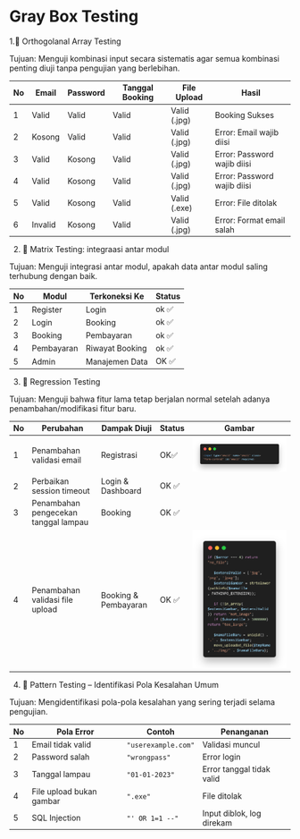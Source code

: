 # Gray Box Testing


1.🔧 Orthogolanal Array Testing

Tujuan: Menguji kombinasi input secara sistematis agar semua kombinasi penting diuji tanpa pengujian yang berlebihan.

| No | Email   | Password | Tanggal Booking | File Upload  | Hasil                       |
| -- | ------- | -------- | --------------- | ------------ | --------------------------- |
| 1  | Valid   | Valid    | Valid           | Valid (.jpg) | Booking Sukses              |
| 2  | Kosong  | Valid    | Valid           | Valid (.jpg) | Error: Email wajib diisi    |
| 3  | Valid   | Kosong   | Valid           | Valid (.jpg) | Error: Password wajib diisi |
| 4  | Valid   | Kosong   | Valid           | Valid (.jpg) | Error: Password wajib diisi |
| 5  | Valid   | Kosong   | Valid           | Valid (.exe) | Error: File ditolak         |
| 6  | Invalid | Kosong   | Valid           | Valid (.jpg) | Error: Format email salah   |



2. 🔄 Matrix Testing: integraasi antar modul

Tujuan: Menguji integrasi antar modul, apakah data antar modul saling terhubung dengan baik.

| **No** | **Modul**  | **Terkoneksi Ke** | **Status** |
| ------ | ---------- | ----------------- | ---------- |
| 1      | Register   | Login             | ok ✅      |
| 2      | Login      | Booking           | ok ✅       |
| 3      | Booking    | Pembayaran        | ok ✅         |
| 4      | Pembayaran | Riwayat Booking   | ok ✅         |
| 5      | Admin      | Manajemen Data    | OK ✅         |

  
3. 🔁 Regression Testing

Tujuan: Menguji bahwa fitur lama tetap berjalan normal setelah adanya penambahan/modifikasi fitur baru.

| **No** | **Perubahan**                        | **Dampak Diuji**     | **Status** | **Gambar** |
| ------ | ------------------------------------ | ------------------------------------ | -------------------- | ---------- |
| 1      | Penambahan validasi email            | Registrasi           | OK✅         |![Regis](screenshot/regis.png)
| 2      | Perbaikan session timeout            | Login & Dashboard    | OK ✅        |
| 3      | Penambahan pengecekan tanggal lampau | Booking              | OK ✅        |
| 4      | Penambahan validasi file upload      | Booking & Pembayaran | OK ✅        |![Regis](screenshot/upload.png)

4. 🧩 Pattern Testing – Identifikasi Pola Kesalahan Umum

Tujuan: Mengidentifikasi pola-pola kesalahan yang sering terjadi selama pengujian.

| **No** | **Pola Error**           | **Contoh**          | **Penanganan**            |
| ------ | ------------------------ | ------------------- | ------------------------- |
| 1      | Email tidak valid        | `"userexample.com"` | Validasi muncul           |
| 2      | Password salah           | `"wrongpass"`       | Error login               |
| 3      | Tanggal lampau           | `"01-01-2023"`      | Error tanggal tidak valid |
| 4      | File upload bukan gambar | `".exe"`            | File ditolak              |
| 5      | SQL Injection            | `"' OR 1=1 --"`     | Input diblok, log direkam |



